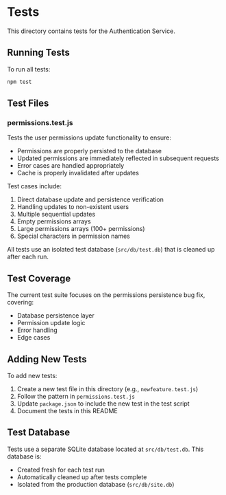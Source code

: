 # Tests

This directory contains tests for the Authentication Service.

## Running Tests

To run all tests:

```bash
npm test
```

## Test Files

### permissions.test.js

Tests the user permissions update functionality to ensure:
- Permissions are properly persisted to the database
- Updated permissions are immediately reflected in subsequent requests
- Error cases are handled appropriately
- Cache is properly invalidated after updates

Test cases include:
1. Direct database update and persistence verification
2. Handling updates to non-existent users
3. Multiple sequential updates
4. Empty permissions arrays
5. Large permissions arrays (100+ permissions)
6. Special characters in permission names

All tests use an isolated test database (`src/db/test.db`) that is cleaned up after each run.

## Test Coverage

The current test suite focuses on the permissions persistence bug fix, covering:
- Database persistence layer
- Permission update logic
- Error handling
- Edge cases

## Adding New Tests

To add new tests:
1. Create a new test file in this directory (e.g., `newfeature.test.js`)
2. Follow the pattern in `permissions.test.js`
3. Update `package.json` to include the new test in the test script
4. Document the tests in this README

## Test Database

Tests use a separate SQLite database located at `src/db/test.db`. This database is:
- Created fresh for each test run
- Automatically cleaned up after tests complete
- Isolated from the production database (`src/db/site.db`)
